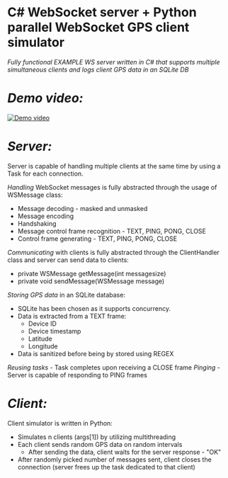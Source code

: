 # C# WebSocket server + Python parallel WebSocket GPS client simulator

  _Fully functional EXAMPLE WS server written in C# that supports multiple simultaneous clients and logs client GPS data in an SQLite DB_
# _Demo video:_
[![Demo video](https://img.youtube.com/vi/IxU_0D8ryTw/0.jpg)](https://www.youtube.com/watch?v=IxU_0D8ryTw)

# _Server:_
Server is capable of handling multiple clients at the same time by using a Task for each connection.

_Handling_ WebSocket messages is fully abstracted through the usage of WSMessage class:
- Message decoding - masked and unmasked
- Message encoding
- Handshaking
- Message control frame recognition - TEXT, PING, PONG, CLOSE 
- Control frame generating - TEXT, PING, PONG, CLOSE

_Communicating_ with clients is fully abstracted through the ClientHandler class and server can send data to clients:
- private WSMessage getMessage(int messagesize)
- private void sendMessage(WSMessage message)

_Storing GPS data_ in an SQLite database:
- SQLite has been chosen as it supports concurrency.
- Data is extracted from a TEXT frame:
    - Device ID
    - Device timestamp
    - Latitude
    - Longitude
- Data is sanitized before being by stored using REGEX

_Reusing tasks_ - Task completes upon receiving a CLOSE frame
_Pinging_ - Server is capable of responding to PING frames

# _Client:_
Client simulator is written in Python:
- Simulates n clients (args[1]) by utilizing multithreading
- Each client sends random GPS data on random intervals
    - After sending the data, client waits for the server response - "OK"
- After randomly picked number of messages sent, client closes the connection (server frees up the task dedicated to that client)
